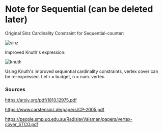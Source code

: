 # Note for Sequential (can be deleted later)

Original Sinz Cardinality Constraint for Sequential-counter:

![sinz](https://user-images.githubusercontent.com/65769889/105673913-d3bc3180-5f3a-11eb-99be-6b4b2a46069d.PNG)

Improved Knuth's expression:

![knuth](https://user-images.githubusercontent.com/65769889/105673909-d28b0480-5f3a-11eb-84a0-721b05514062.PNG)

Using Knuth's improved sequential cardinality constraints, vertex cover can be re-expressed.
Let r = budget, n = num. vertex.

### Sources

https://arxiv.org/pdf/1810.12975.pdf

https://www.carstensinz.de/papers/CP-2005.pdf

https://people.smp.uq.edu.au/RadislavVaisman/papers/vertex-cover_STCO.pdf
